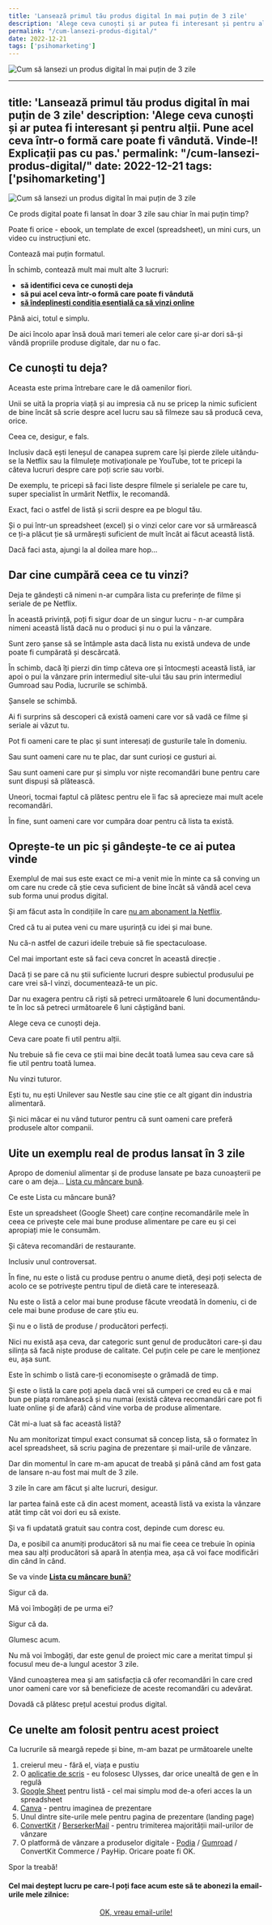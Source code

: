 ```yaml
---
title: 'Lansează primul tău produs digital în mai puțin de 3 zile'
description: 'Alege ceva cunoști și ar putea fi interesant și pentru alții. Pune acel ceva într-o formă care poate fi vândută. Vinde-l! Explicații pas cu pas.'
permalink: "/cum-lansezi-produs-digital/"
date: 2022-12-21
tags: ['psihomarketing']
---
```


![Cum să lansezi un produs digital în mai puțin de 3 zile](/assets/images/gallery/cum-sa-lansezi-un-produs-digital-in-mai-putin-de-3-zile.jpg)

---
title: 'Lansează primul tău produs digital în mai puțin de 3 zile'
description: 'Alege ceva cunoști și ar putea fi interesant și pentru alții. Pune acel ceva într-o formă care poate fi vândută. Vinde-l! Explicații pas cu pas.'
permalink: "/cum-lansezi-produs-digital/"
date: 2022-12-21
tags: ['psihomarketing']
---

![Cum să lansezi un produs digital în mai puțin de 3 zile](/assets/images/gallery/cum-sa-lansezi-un-produs-digital-in-mai-putin-de-3-zile.jpg)

Ce prods digital poate fi lansat în doar 3 zile sau chiar în mai puțin timp?

Poate fi orice - ebook, un template de excel (spreadsheet), un mini curs, un video cu instrucțiuni etc.

Contează mai puțin formatul.

În schimb, contează mult mai mult alte 3 lucruri:

- **să identifici ceva ce cunoști deja**
- **să pui acel ceva într-o formă care poate fi vândută**
- [**să îndeplinești condiția esențială ca să vinzi online**](https://beldie.ro/conditia-esentiala-vinzi-online/)

Până aici, totul e simplu.

De aici încolo apar însă două mari temeri ale celor care și-ar dori să-și vândă propriile produse digitale, dar nu o fac.

## Ce cunoști tu deja?

Aceasta este prima întrebare care le dă oamenilor fiori.

Unii se uită la propria viață și au impresia că nu se pricep la nimic suficient de bine încât să scrie despre acel lucru sau să filmeze sau să producă ceva, orice.

Ceea ce, desigur, e fals.

Inclusiv dacă ești leneșul de canapea suprem care își pierde zilele uitându-se la Netflix sau la filmulețe motivaționale pe YouTube, tot te pricepi la câteva lucruri despre care poți scrie sau vorbi.

De exemplu, te pricepi să faci liste despre filmele și serialele pe care tu, super specialist în urmărit Netflix, le recomandă.

Exact, faci o astfel de listă și scrii despre ea pe blogul tău.

Și o pui într-un spreadsheet (excel) și o vinzi celor care vor să urmărească ce ți-a plăcut ție să urmărești suficient de mult încât ai făcut această listă.

Dacă faci asta, ajungi la al doilea mare hop...

## Dar cine cumpără ceea ce tu vinzi?

Deja te gândești că nimeni n-ar cumpăra lista cu preferințe de filme și seriale de pe Netflix.

În această privință, poți fi sigur doar de un singur lucru - n-ar cumpăra nimeni această listă dacă nu o produci și nu o pui la vânzare.

Sunt zero șanse să se întâmple asta dacă lista nu există undeva de unde poate fi cumpărată și descărcată.

În schimb, dacă îți pierzi din timp câteva ore și întocmești această listă, iar apoi o pui la vânzare prin intermediul site-ului tău sau prin intermediul Gumroad sau Podia, lucrurile se schimbă.

Șansele se schimbă.

Ai fi surprins să descoperi că există oameni care vor să vadă ce filme și seriale ai văzut tu.

Pot fi oameni care te plac și sunt interesați de gusturile tale în domeniu.

Sau sunt oameni care nu te plac, dar sunt curioși ce gusturi ai.

Sau sunt oameni care pur și simplu vor niște recomandări bune pentru care sunt dispuși să plătească.

Uneori, tocmai faptul că plătesc pentru ele îi fac să aprecieze mai mult acele recomandări.

În fine, sunt oameni care vor cumpăra doar pentru că lista ta există.

## Oprește-te un pic și gândește-te ce ai putea vinde

Exemplul de mai sus este exact ce mi-a venit mie în minte ca să conving un om care nu crede că știe ceva suficient de bine încât să vândă acel ceva sub forma unui produs digital.

Și am făcut asta în condițiile în care [nu am abonament la Netflix](https://beldie.ro/cum-sa-evadezi-din-lumea-digitala/).

Cred că tu ai putea veni cu mare ușurință cu idei și mai bune.

Nu că-n astfel de cazuri ideile trebuie să fie spectaculoase.

Cel mai important este să faci ceva concret în această direcție .

Dacă ți se pare că nu știi suficiente lucruri despre subiectul produsului pe care vrei să-l vinzi, documentează-te un pic.

Dar nu exagera pentru că riști să petreci următoarele 6 luni documentându-te în loc să petreci următoarele 6 luni câștigând bani.

Alege ceva ce cunoști deja.

Ceva care poate fi util pentru alții.

Nu trebuie să fie ceva ce știi mai bine decât toată lumea sau ceva care să fie util pentru toată lumea.

Nu vinzi tuturor.

Ești tu, nu ești Unilever sau Nestle sau cine știe ce alt gigant din industria alimentară.

Și nici măcar ei nu vând tuturor pentru că sunt oameni care preferă produsele altor companii.

## Uite un exemplu real de produs lansat în 3 zile

Apropo de domeniul alimentar și de produse lansate pe baza cunoașterii pe care o am deja... [Lista cu mâncare bună](https://beldie.ro/lista-cu-mancare-buna/).

Ce este Lista cu mâncare bună?

Este un spreadsheet (Google Sheet) care conține recomandările mele în ceea ce privește cele mai bune produse alimentare pe care eu și cei apropiați mie le consumăm.

Și câteva recomandări de restaurante.

Inclusiv unul controversat.

În fine, nu este o listă cu produse pentru o anume dietă, deși poți selecta de acolo ce se potrivește pentru tipul de dietă care te interesează.

Nu este o listă a celor mai bune produse făcute vreodată în domeniu, ci de cele mai bune produse de care știu eu.

Și nu e o listă de produse / producători perfecți.

Nici nu există așa ceva, dar categoric sunt genul de producători care-și dau silința să facă niște produse de calitate. Cel puțin cele pe care le menționez eu, așa sunt.

Este în schimb o listă care-ți economisește o grămadă de timp.

Și este o listă la care poți apela dacă vrei să cumperi ce cred eu că e mai bun pe piața românească și nu numai (există câteva recomandări care pot fi luate online și de afară) când vine vorba de produse alimentare.

Cât mi-a luat să fac această listă?

Nu am monitorizat timpul exact consumat să concep lista, să o formatez în acel spreadsheet, să scriu pagina de prezentare și mail-urile de vânzare.

Dar din momentul în care m-am apucat de treabă și până când am fost gata de lansare n-au fost mai mult de 3 zile.

3 zile în care am făcut și alte lucruri, desigur.

Iar partea faină este că din acest moment, această listă va exista la vânzare atât timp cât voi dori eu să existe.

Și va fi updatată gratuit sau contra cost, depinde cum doresc eu.

Da, e posibil ca anumiți producători să nu mai fie ceea ce trebuie în opinia mea sau alți producători să apară în atenția mea, așa că voi face modificări din când în când.

Se va vinde [**Lista cu mâncare bună**?](https://beldie.ro/lista-cu-mancare-buna/)

Sigur că da.

Mă voi îmbogăți de pe urma ei?

Sigur că da.

Glumesc acum.

Nu mă voi îmbogăți, dar este genul de proiect mic care a meritat timpul și focusul meu de-a lungul acestor 3 zile.

Vând cunoașterea mea și am satisfacția că ofer recomandări în care cred unor oameni care vor să beneficieze de aceste recomandări cu adevărat.

Dovadă că plătesc prețul acestui produs digital.

## Ce unelte am folosit pentru acest proiect

Ca lucrurile să meargă repede și bine, m-am bazat pe următoarele unelte

1. creierul meu - fără el, viața e pustiu
2. O [aplicație de scris](https://ulysses.app/) - eu folosesc Ulysses, dar orice unealtă de gen e în regulă
3. [Google Sheet](https://www.google.com/sheets/about/) pentru listă - cel mai simplu mod de-a oferi acces la un spreadsheet
4. [Canva](https://www.canva.com/) - pentru imaginea de prezentare
5. Unul dintre site-urile mele pentru pagina de prezentare (landing page)
6. [ConvertKit](https://convertkit.com/) / [BerserkerMail](https://berserkermail.com/) - pentru trimiterea majorității mail-urilor de vânzare
7. O platformă de vânzare a produselor digitale - [Podia](https://www.podia.com/) / [Gumroad](https://beldie.gumroad.com) / ConvertKit Commerce / PayHip. Oricare poate fi OK.

Spor la treabă!


#### Cel mai deștept lucru pe care-l poți face acum este să te abonezi la email-urile mele zilnice:

  <p style="text-align:center;">
      <a href="https://beldie.berserkermail.com/join?ref=beldie.ro" class="button" data-button-variant="secondary">OK, vreau email-urile!</a>
      </p>